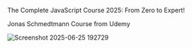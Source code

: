The Complete JavaScript Course 2025: From Zero to Expert!

Jonas Schmedtmann Course from Udemy

![Screenshot 2025-06-25 192729](https://github.com/user-attachments/assets/bb011ef8-2709-40c2-add1-493db3995676)
